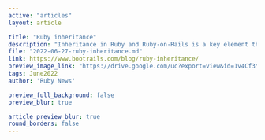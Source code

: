 ```yaml
---
active: "articles"
layout: article

title: "Ruby inheritance"
description: "Inheritance in Ruby and Ruby-on-Rails is a key element that has a great potential to develop robust interfaces. In this post you will read the main benefits of inheritance."
file: "2022-06-27-ruby-inheritance.md"
link: https://www.bootrails.com/blog/ruby-inheritance/
preview_image_link: "https://drive.google.com/uc?export=view&id=1v4Cf3YVmd2VIzn7da6-wlTk368CGBCMC"
tags: June2022
author: 'Ruby News'

preview_full_background: false
preview_blur: true

article_preview_blur: true
round_borders: false
---
```

